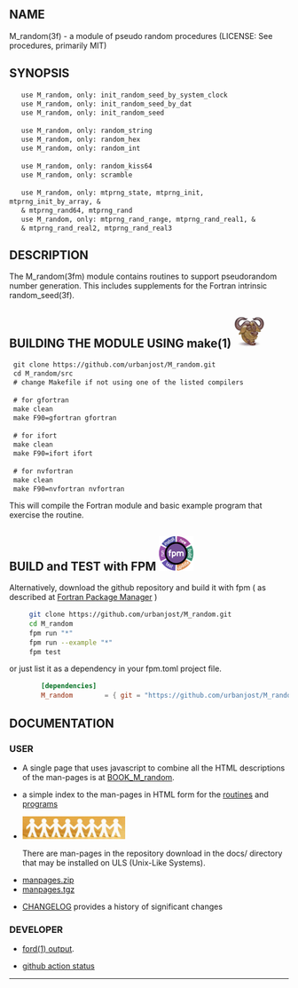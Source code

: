## NAME
   M_random(3f) - a module of pseudo random procedures
   (LICENSE: See procedures, primarily MIT)
## SYNOPSIS
```text
   use M_random, only: init_random_seed_by_system_clock
   use M_random, only: init_random_seed_by_dat
   use M_random, only: init_random_seed
   
   use M_random, only: random_string
   use M_random, only: random_hex
   use M_random, only: random_int
   
   use M_random, only: random_kiss64
   use M_random, only: scramble
   
   use M_random, only: mtprng_state, mtprng_init, mtprng_init_by_array, &
   & mtprng_rand64, mtprng_rand
   use M_random, only: mtprng_rand_range, mtprng_rand_real1, &
   & mtprng_rand_real2, mtprng_rand_real3
```
## DESCRIPTION
  The M_random(3fm) module contains routines to support pseudorandom number
  generation. This includes supplements for the Fortran intrinsic
  random_seed(3f).

## BUILDING THE MODULE USING make(1) ![gmake](docs/images/gnu.gif)
     git clone https://github.com/urbanjost/M_random.git
     cd M_random/src
     # change Makefile if not using one of the listed compilers
     
     # for gfortran
     make clean
     make F90=gfortran gfortran
     
     # for ifort
     make clean
     make F90=ifort ifort

     # for nvfortran
     make clean
     make F90=nvfortran nvfortran

This will compile the Fortran module and basic example
program that exercise the routine.

## BUILD and TEST with FPM ![-](docs/images/fpm_logo.gif)

   Alternatively, download the github repository and build it with
   fpm ( as described at [Fortran Package Manager](https://github.com/fortran-lang/fpm) )

   ```bash
        git clone https://github.com/urbanjost/M_random.git
        cd M_random
        fpm run "*"
        fpm run --example "*"
        fpm test
   ```

   or just list it as a dependency in your fpm.toml project file.

```toml
        [dependencies]
        M_random        = { git = "https://github.com/urbanjost/M_random.git" }
```
## DOCUMENTATION

### USER

   - A single page that uses javascript to combine all the HTML
     descriptions of the man-pages is at 
     [BOOK_M_random](https://urbanjost.github.io/M_random/BOOK_M_random.html).

   - a simple index to the man-pages in HTML form for the
   [routines](https://urbanjost.github.io/M_random/man3.html) 
   and [programs](https://urbanjost.github.io/M_random/man1.html) 

   - ![manpages](docs/images/manpages.gif)

     There are man-pages in the repository download in the docs/ directory
     that may be installed on ULS (Unix-Like Systems).

   + [manpages.zip](https://urbanjost.github.io/M_random/manpages.zip)
   + [manpages.tgz](https://urbanjost.github.io/M_random/manpages.tgz)

   - [CHANGELOG](docs/CHANGELOG.md) provides a history of significant changes

### DEVELOPER
   - [ford(1) output](https://urbanjost.github.io/M_random/fpm-ford/index.html).
<!--
   - [doxygen(1) output](https://urbanjost.github.io/M_random/doxygen_out/html/index.html).
-->
   - [github action status](docs/STATUS.md) 
---
